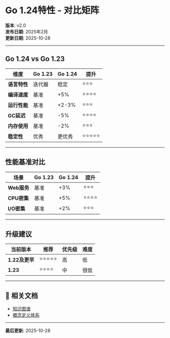 # Go 1.24特性 - 对比矩阵

**版本**: v2.0  
**发布日期**: 2025年2月  
**更新日期**: 2025-10-28

---

## Go 1.24 vs Go 1.23

| 维度 | Go 1.23 | Go 1.24 | 提升 |
|------|---------|---------|------|
| **语言特性** | 迭代器 | 稳定 | ⭐⭐⭐ |
| **编译速度** | 基准 | +5% | ⭐⭐⭐⭐ |
| **运行性能** | 基准 | +2-3% | ⭐⭐⭐ |
| **GC延迟** | 基准 | -5% | ⭐⭐⭐⭐ |
| **内存使用** | 基准 | -2% | ⭐⭐⭐ |
| **稳定性** | 优秀 | 更优秀 | ⭐⭐⭐⭐⭐ |

---

## 性能基准对比

| 场景 | Go 1.23 | Go 1.24 | 提升 |
|------|---------|---------|------|
| **Web服务** | 基准 | +3% | ⭐⭐⭐ |
| **CPU密集** | 基准 | +5% | ⭐⭐⭐⭐ |
| **I/O密集** | 基准 | +2% | ⭐⭐⭐ |

---

## 升级建议

| 当前版本 | 推荐 | 优先级 | 难度 |
|---------|------|-------|------|
| **1.22及更早** | ⭐⭐⭐⭐⭐ | 高 | 低 |
| **1.23** | ⭐⭐⭐⭐ | 中 | 很低 |

---

## 🔗 相关文档

- [知识图谱](./00-知识图谱.md)
- [概念定义体系](./00-概念定义体系.md)

---

**最后更新**: 2025-10-28
